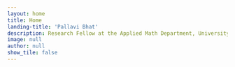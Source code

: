 ```yaml
---
layout: home
title: Home
landing-title: 'Pallavi Bhat'
description: Research Fellow at the Applied Math Department, University of Leeds
image: null
author: null
show_tile: false
---
```

